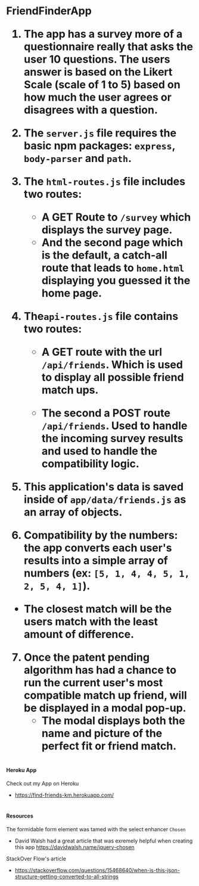 <h1>FriendFinderApp

1. The app has a survey more of a questionnaire really that asks the user 10 questions. The users answer is based on the Likert Scale (scale of 1 to 5) based on how much the user agrees or disagrees with a question.

2. The `server.js` file requires the basic npm packages: `express`, `body-parser` and `path`.

3. The `html-routes.js` file includes two routes:

   * A GET Route to `/survey` which  displays the survey page.
   * And the second page which is the default, a catch-all route that leads to `home.html` displaying you guessed it the home page.

4. The`api-routes.js` file contains two routes:

   * A GET route with the url `/api/friends`. Which is used to display all possible friend match ups.

   * The second a POST route `/api/friends`. Used to handle the incoming survey results and used to handle the compatibility logic.

5. This application's data is saved inside of `app/data/friends.js` as an array of objects.

6. Compatibility by the numbers: the app converts each user's results into a simple array of numbers (ex: `[5, 1, 4, 4, 5, 1, 2, 5, 4, 1]`).
 * The closest match will be the users match with the least amount of difference.

7. Once the patent pending algorithm has had a chance to run the current user's most compatible match up friend, will be displayed in a modal pop-up.
   * The modal displays both the name and picture of the perfect fit or friend match.

# <h4> Heroku App
Check out my App on Heroku
* https://find-friends-km.herokuapp.com/

# <h4>Resources
The formidable form element was tamed with the select enhancer `Chosen`
* David Walsh had a great article that was exremely helpful when creating this app https://davidwalsh.name/jquery-chosen

StackOver Flow's article
* https://stackoverflow.com/questions/15468640/when-is-this-json-structure-getting-converted-to-all-strings

